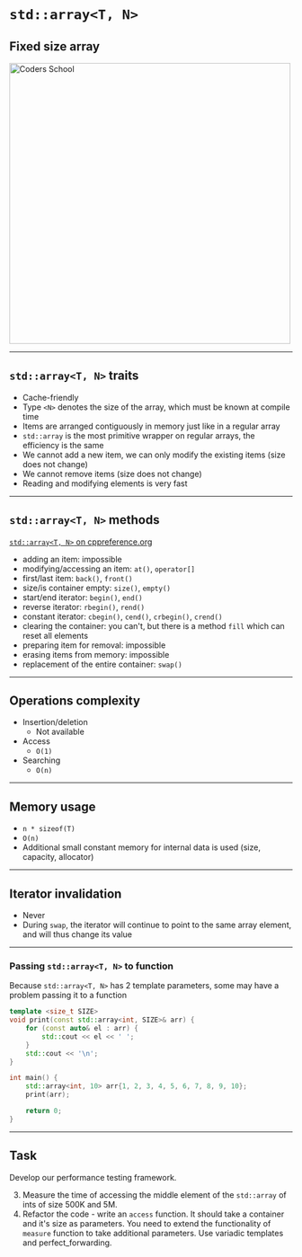 <!-- .slide: data-background="#111111" -->

# `std::array<T, N>`

## Fixed size array

<a href="https://coders.school">
    <img width="500" src="../img/coders_school_logo.png" alt="Coders School" class="plain">
</a>

___

## `std::array<T, N>` traits

* <!-- .element: class="fragment fade-in" --> Cache-friendly
* <!-- .element: class="fragment fade-in" --> Type <code>&lt;N&gt;</code> denotes the size of the array, which must be known at compile time
* <!-- .element: class="fragment fade-in" --> Items are arranged contiguously in memory just like in a regular array
* <!-- .element: class="fragment fade-in" --> <code>std::array</code> is the most primitive wrapper on regular arrays, the efficiency is the same
* <!-- .element: class="fragment fade-in" --> We cannot add a new item, we can only modify the existing items (size does not change)
* <!-- .element: class="fragment fade-in" --> We cannot remove items (size does not change)
* <!-- .element: class="fragment fade-in" --> Reading and modifying elements is very fast

___

## `std::array<T, N>` methods

[`std::array<T, N>` on cppreference.org](https://en.cppreference.com/w/cpp/container/array)

* <!-- .element: class="fragment fade-in" --> adding an item: impossible
* <!-- .element: class="fragment fade-in" --> modifying/accessing an item: <code>at()</code>, <code>operator[]</code>
* <!-- .element: class="fragment fade-in" --> first/last item: <code>back()</code>, <code>front()</code>
* <!-- .element: class="fragment fade-in" --> size/is container empty: <code>size()</code>, <code>empty()</code>
* <!-- .element: class="fragment fade-in" --> start/end iterator: <code>begin()</code>, <code>end()</code>
* <!-- .element: class="fragment fade-in" --> reverse iterator: <code>rbegin()</code>, <code>rend()</code>
* <!-- .element: class="fragment fade-in" --> constant iterator: <code>cbegin()</code>, <code>cend()</code>, <code>crbegin()</code>, <code>crend()</code>
* <!-- .element: class="fragment fade-in" --> clearing the container: you can't, but there is a method <code>fill</code> which can reset all elements
* <!-- .element: class="fragment fade-in" --> preparing item for removal: impossible
* <!-- .element: class="fragment fade-in" --> erasing items from memory: impossible
* <!-- .element: class="fragment fade-in" --> replacement of the entire container: <code>swap()</code>

___

## Operations complexity

* Insertion/deletion
  * Not available
* Access
  * `O(1)`
* Searching
  * `O(n)`

___

## Memory usage

* `n * sizeof(T)`
* `O(n)`
* Additional small constant memory for internal data is used (size, capacity, allocator)

___

## Iterator invalidation

* Never
* During `swap`, the iterator will continue to point to the same array element, and will thus change its value

___

### Passing `std::array<T, N>` to function

Because `std::array<T, N>` has 2 template parameters, some may have a problem passing it to a function
<!-- .element: class="fragment fade-in" -->

```cpp []
template <size_t SIZE>
void print(const std::array<int, SIZE>& arr) {
    for (const auto& el : arr) {
        std::cout << el << ' ';
    }
    std::cout << '\n';
}

int main() {
    std::array<int, 10> arr{1, 2, 3, 4, 5, 6, 7, 8, 9, 10};
    print(arr);

    return 0;
}
```
<!-- .element: class="fragment fade-in" -->

___

## Task

Develop our performance testing framework.

3. Measure the time of accessing the middle element of the `std::array` of ints of size 500K and 5M.
4. Refactor the code - write an `access` function. It should take a container and it's size as parameters.
   You need to extend the functionality of `measure` function to take additional parameters.
   Use variadic templates and perfect_forwarding.
